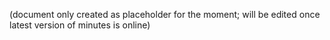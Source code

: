 (document only created as placeholder for the moment; will be edited once latest version of minutes is online)
